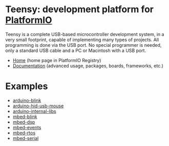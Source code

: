 
# Teensy: development platform for [PlatformIO](https://platformio.org)

Teensy is a complete USB-based microcontroller development system, in a very small footprint, capable of implementing many types of projects. All programming is done via the USB port. No special programmer is needed, only a standard USB cable and a PC or Macintosh with a USB port.

* [Home](https://platformio.org/platforms/teensy) (home page in PlatformIO Registry)
* [Documentation](http://docs.platformio.org/page/platforms/teensy.html) (advanced usage, packages, boards, frameworks, etc.)

# Examples

* [arduino-blink](https://github.com/platformio/platform-teensy/tree/master/examples/arduino-blink)
* [arduino-hid-usb-mouse](https://github.com/platformio/platform-teensy/tree/master/examples/arduino-hid-usb-mouse)
* [arduino-internal-libs](https://github.com/platformio/platform-teensy/tree/master/examples/arduino-internal-libs)
* [mbed-blink](https://github.com/platformio/platform-teensy/tree/master/examples/mbed-blink)
* [mbed-dsp](https://github.com/platformio/platform-teensy/tree/master/examples/mbed-dsp)
* [mbed-events](https://github.com/platformio/platform-teensy/tree/master/examples/mbed-events)
* [mbed-rtos](https://github.com/platformio/platform-teensy/tree/master/examples/mbed-rtos)
* [mbed-serial](https://github.com/platformio/platform-teensy/tree/master/examples/mbed-serial)
